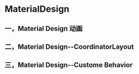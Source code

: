 # MaterialDesign

## 一，Material Design 动画

## 二，Material Design--CoordinatorLayout

## 三，Material Design--Custome Behavior
